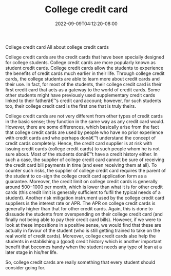 ﻿---
title: "College credit card"
date: 2022-09-09T04:12:20-08:00
description: "Credit_Cards Tips for Web Success"
featured_image: "/images/Credit_Cards.jpg"
tags: ["Credit Cards"]
---

College credit card 
All about college credit cards

College credit cards are the credit cards that have been specially designed for college students. College credit cards are more popularly known as student credit cards. College credit cards allow the students to experience the benefits of credit cards much earlier in their life. Through college credit cards, the college students are able to learn more about credit cards and their use. In fact, for most of the students, their college credit card is their first credit card that acts as a gateway to the world of credit cards. Some other students might have previously used supplementary credit cards linked to their fatherâ€™s credit card account; however, for such students too, their college credit card is the first one that is truly theirs.

College credit cards are not very different from other types of credit cards in the basic sense; they function in the same way as any credit card would. However, there are some differences, which basically arise from the fact that college credit cards are used by people who have no prior experience with credit cards and who perhaps donâ€™t understand the concept of credit cards completely. Hence, the credit card supplier is at risk with issuing credit cards (college credit cards) to such people whom he is not sure about. Most of the students donâ€™t have a credit history either. In such a case, the supplier of college credit card cannot be sure of receiving the credit card bill payments in time (and even receiving them at all). To counter such risks, the supplier of college credit card requires the parent of the student to co-sign the college credit card application form as a guarantee. Moreover, the credit limit on college credit cards is generally around $500-$1000 per month, which is lower than what it is for other credit cards (this credit limit is generally sufficient to fulfil the typical needs of a student). Another risk mitigation instrument used by the college credit card suppliers is the interest rate or APR. The APR on college credit cards is generally higher than that for other credit cards. Again, this is done to dissuade the students from overspending on their college credit card (and finally not being able to pay their credit card bills). 
However, if we were to look at these impositions in a positive sense, we would find that these are actually in favour of the student (who is still getting trained to take on the real world of credit cards).  Moreover, college credit cards also help the students in establishing a (good) credit history which is another important benefit that becomes handy when the student needs any type of  loan at a later stage in his/her life.

So, college credit cards are really something that every student should consider going for. 
 

